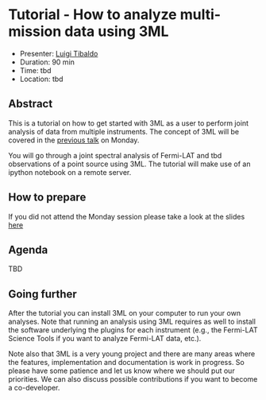 # Tutorial - How to analyze multi-mission data using 3ML

* Presenter: [Luigi Tibaldo](https://github.com/tibaldo)
* Duration: 90 min
* Time: tbd
* Location: tbd

## Abstract

This is a tutorial on how to get started with 3ML as a user to perform
joint analysis of data from multiple instruments.
The concept of 3ML will be covered in the
[previous talk](https://github.com/gammapy/PyGamma15/tree/gh-pages/talks/threeml/README.md)
on Monday.

You will go through a joint spectral analysis of Fermi-LAT and tbd
observations of a point source using 3ML. The tutorial will make use of
an ipython notebook on a remote server. 

## How to prepare

If you did not attend the Monday session please take a look at the
slides [here](https://github.com/gammapy/PyGamma15/tree/gh-pages/talks/threeml/README.md) 

## Agenda

TBD

## Going further

After the tutorial you can install 3ML on your computer to run
your own analyses. Note
that running an analysis using 3ML requires as well to install the
software underlying the plugins for each instrument (e.g., the
Fermi-LAT Science Tools if you want to analyze Fermi-LAT data, etc.). 

Note also that 3ML is a very young project and there are many areas
where the features, implementation and documentation is work in progress.
So please have some patience and let us know where we should put our
priorities. We can also discuss possible contributions if you want to
become a co-developer.
